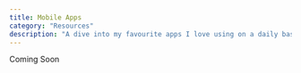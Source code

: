```yaml
---
title: Mobile Apps
category: "Resources"
description: "A dive into my favourite apps I love using on a daily basis (COMING SOON)"
---
```


Coming Soon 